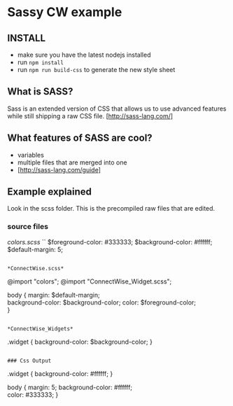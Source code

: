 # Sassy CW example

## INSTALL
* make sure you have the latest nodejs installed
* run `npm install`
* run `npm run build-css` to generate the new style sheet

## What is SASS?
Sass is an extended version of CSS that allows us to use advanced features while still shipping a raw CSS file.
[http://sass-lang.com/]

## What features of SASS are cool?
* variables
* multiple files that are merged into one
* [http://sass-lang.com/guide]

## Example explained
Look in the scss folder. This is the precompiled raw files that are edited.

### source files
*colors.scss*
``
$foreground-color: #333333;
$background-color: #ffffff;
$default-margin: 5;
```

*ConnectWise.scss*
```
@import "colors";
@import "ConnectWise_Widget.scss";

body {
  margin: $default-margin;     
  background-color: $background-color;
  color: $foreground-color;    
}
```

*ConnectWise_Widgets*
```
.widget {
  background-color: $background-color;
}
```

### Css Output
```
.widget {
  background-color: #ffffff; } 

body {
  margin: 5;
  background-color: #ffffff;   
  color: #333333; }
```
